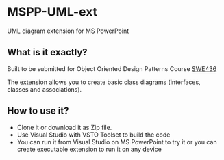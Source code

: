 # MSPP-UML-ext
UML diagram extension for MS PowerPoint 

## What is it exactly?
Built to be submitted for Object Oriented Design Patterns Course [SWE436](http://www.kfupm.edu.sa/departments/ics/Pages/en/SWE-436-Object-Oriented-Design-Patterns.aspx)

The extension allows you to create basic class diagrams (interfaces, classes and associations). 

## How to use it?
- Clone it or download it as Zip file.
- Use Visual Studio with VSTO Toolset to build the code
- You can run it from Visual Studio on MS PowerPoint to try it or you can create executable extension to run it on any device
